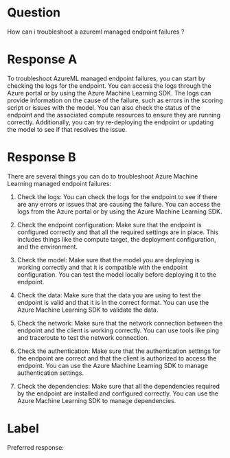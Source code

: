 
# Question

How can i troubleshoot a azureml managed endpoint failures ?

# Response A

To troubleshoot AzureML managed endpoint failures, you can start by checking the logs for the endpoint. You can access the logs through the Azure portal or by using the Azure Machine Learning SDK. The logs can provide information on the cause of the failure, such as errors in the scoring script or issues with the model. You can also check the status of the endpoint and the associated compute resources to ensure they are running correctly. Additionally, you can try re-deploying the endpoint or updating the model to see if that resolves the issue.

# Response B

There are several things you can do to troubleshoot Azure Machine Learning managed endpoint failures:

1. Check the logs: You can check the logs for the endpoint to see if there are any errors or issues that are causing the failure. You can access the logs from the Azure portal or by using the Azure Machine Learning SDK.

2. Check the endpoint configuration: Make sure that the endpoint is configured correctly and that all the required settings are in place. This includes things like the compute target, the deployment configuration, and the environment.

3. Check the model: Make sure that the model you are deploying is working correctly and that it is compatible with the endpoint configuration. You can test the model locally before deploying it to the endpoint.

4. Check the data: Make sure that the data you are using to test the endpoint is valid and that it is in the correct format. You can use the Azure Machine Learning SDK to validate the data.

5. Check the network: Make sure that the network connection between the endpoint and the client is working correctly. You can use tools like ping and traceroute to test the network connection.

6. Check the authentication: Make sure that the authentication settings for the endpoint are correct and that the client is authorized to access the endpoint. You can use the Azure Machine Learning SDK to manage authentication settings.

7. Check the dependencies: Make sure that all the dependencies required by the endpoint are installed and configured correctly. You can use the Azure Machine Learning SDK to manage dependencies.

# Label

Preferred response: 
